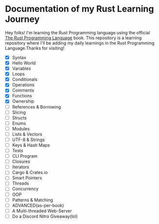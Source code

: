# Documentation of my Rust Learning Journey
Hey folks! I'm learning the Rust Programming language using the official [The Rust Programming Language](https://doc.rust-lang.org/book/) book.
This repository is a learning repository where I'll be adding my daily learnings in the Rust Programming Language.Thanks for visiting!

- [x] Syntax
- [x] Hello World
- [x] Variables
- [x] Loops
- [x] Conditionals
- [x] Operations
- [x] Comments
- [x] Functions
- [x] Ownership
- [ ] References & Borrowing
- [ ] Slicing
- [ ] Structs
- [ ] Enums
- [ ] Modules
- [ ] Lists & Vectors
- [ ] UTF-8 & Strings
- [ ] Keys & Hash Maps
- [ ] Tests
- [ ] CLI Program
- [ ] Closures
- [ ] Iterators
- [ ] Cargo & Crates.io
- [ ] Smart Pointers
- [ ] Threads
- [ ] Concurrency
- [ ] OOP
- [ ] Patterns & Matching
- [ ] ADVANCED(as-per-book)
- [ ] A Multi-threaded Web-Server
- [ ] Do a Discord Nitro Giveaway(lol)
